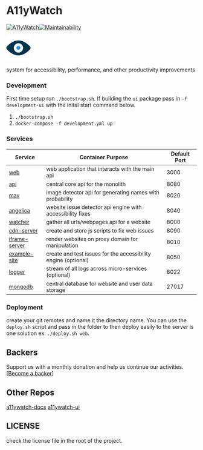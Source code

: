 # A11yWatch

[![A11yWatch](https://circleci.com/gh/A11yWatch/a11ywatch.svg?style=svg)](https://circleci.com/gh/A11yWatch/a11ywatch)[![Maintainability](https://api.codeclimate.com/v1/badges/f5fdfe29c6e911f323cf/maintainability)](https://codeclimate.com/github/A11yWatch/a11ywatch/maintainability)

![A11yWatch](web/public/static/img/favicon.png?raw=true "A11yWatch Logo")

system for accessibility, performance, and other productivity improvements

### Development

First time setup run `./bootstrap.sh`. If building the `ui` package pass in `-f development-ui` with the inital start command below.

1. `./bootstrap.sh`
2. `docker-compose -f development.yml up`

### Services

| Service                             | Container Purpose                                              | Default Port |
| ----------------------------------- | -------------------------------------------------------------- | ------------ |
| [web](/web)                         | web application that interacts with the main api               | 3000         |
| [api](/api)                         | central core api for the monolith                              | 8080         |
| [mav](/mav)                         | image detector api for generating names with probability       | 8020         |
| [angelica](/angelica)               | website issue detector api engine with accessibility fixes     | 8040         |
| [watcher](/watcher)                 | gather all urls/webpages api for a website                     | 8000         |
| [cdn-server](/cdn-server)           | create and store js scripts to fix web issues                  | 8090         |
| [iframe-server](/iframe-server)     | render websites on proxy domain for manipulation               | 8010         |
| [example-site](/example-site)       | create and test issues for the accessibility engine (optional) | 8050         |
| [logger](/logger)                   | stream of all logs across micro-services (optional)            | 8022         |
| [mongodb](https://www.mongodb.com/) | central database for website and user data storage             | 27017        |

### Deployment

create your git remotes and name it the directory name. You can use the `deploy.sh` script and pass in the folder to then deploy easily to the server is one solution ex: `./deploy.sh web`.

## Backers

Support us with a monthly donation and help us continue our activities. [[Become a backer](https://opencollective.com/a11ywatch#backer)]

## Other Repos

[a11ywatch-docs](https://github.com/A11yWatch/a11ywatch-docs)
[a11ywatch-ui](https://github.com/A11yWatch/a11ywatch-ui)

## LICENSE

check the license file in the root of the project.
